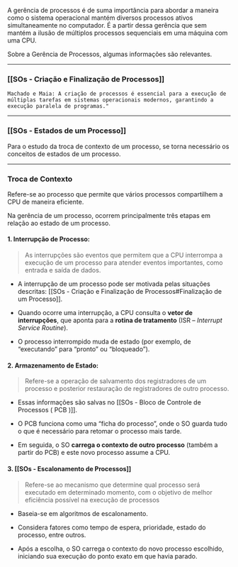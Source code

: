 A gerência de processos é de suma importância para abordar a maneira como o sistema operacional mantém diversos processos ativos simultaneamente no computador. É a partir dessa gerência que sem mantém a ilusão de múltiplos processos sequenciais em uma máquina com uma CPU.

Sobre a Gerência de Processos, algumas informações são relevantes. 

---
### [[SOs - Criação e Finalização de Processos]]

```Machado e Maia: A criação de processos é essencial para a execução de múltiplas tarefas em sistemas operacionais modernos, garantindo a execução paralela de programas."```

---
### [[SOs - Estados de um Processo]]

Para o estudo da troca de contexto de um processo, se torna necessário os conceitos de estados de um processo.

---
### Troca de Contexto

Refere-se ao processo que permite que vários processos compartilhem a CPU de maneira eficiente. 

Na gerência de um processo, ocorrem principalmente três etapas em relação ao estado de um processo.

#### 1. Interrupção de Processo:

>As interrupções são eventos que permitem que a CPU interrompa a execução de um processo para atender eventos importantes, como entrada e saída de dados.

- A interrupção de um processo pode ser motivada pelas situações descritas: [[SOs - Criação e Finalização de Processos#Finalização de um Processo]].
	
- Quando ocorre uma interrupção, a CPU consulta o **vetor de interrupções**, que aponta para a **rotina de tratamento** (ISR – _Interrupt Service Routine_).
    
- O processo interrompido muda de estado (por exemplo, de “executando” para “pronto” ou “bloqueado”).

#### 2. Armazenamento de Estado:

 >Refere-se a operação de salvamento dos registradores de um processo e posterior restauração de registradores de outro processo.  
 
- Essas informações são salvas no [[SOs - Bloco de Controle de Processos ( PCB )]].
    
- O PCB funciona como uma “ficha do processo”, onde o SO guarda tudo o que é necessário para retomar o processo mais tarde.
    
- Em seguida, o SO **carrega o contexto de outro processo** (também a partir do PCB) e este novo processo assume a CPU.
 
#### 3.  [[SOs - Escalonamento de Processos]]

>Refere-se ao mecanismo que determine qual processo será executado em determinado momento, com o objetivo de melhor eficiência possível na execução de processos

- Baseia-se em algoritmos de escalonamento.
    
- Considera fatores como tempo de espera, prioridade, estado do processo, entre outros.
    
- Após a escolha, o SO carrega o contexto do novo processo escolhido, iniciando sua execução do ponto exato em que havia parado.


